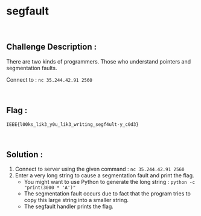 # segfault

<br/>

## Challenge Description :

There are two kinds of programmers. Those who understand pointers and segmentation faults.

Connect to : `nc 35.244.42.91 2560`


<br/>


## Flag :

`IEEE{l00ks_lik3_y0u_lik3_wr1ting_segf4ult-y_c0d3}`


<br/>


## Solution :

1. Connect to server using the given command : `nc 35.244.42.91 2560`
2. Enter a very long string to cause a segmentation fault and print the flag.
    - You might want to use Python to generate the long string : `python -c "print(3000 * 'A')"`
    - The segmentation fault occurs due to fact that the program tries to copy this large string into a smaller string.
    - The segfault handler prints the flag.